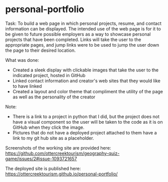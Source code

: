 # personal-portfolio


Task:
To build a web page in which personal projects, resume, and contact information can be displayed. The intended use of the web page is for it to be given to future possible employers as a way to showcase personal projects that have been completed. Links will take the user to the appropriate pages, and jump links were to be used to jump the user down the page to their desired location.

What was done:
- Created a sleek display with clickable images that take the user to the indicated project, hosted in GitHub
- Linked contact information and creator's web sites that they would like to have linked
- Created a layout and color theme that compliment the utility of the page as well as the personality of the creator

Note:
- There is a link to a project in python that I did, but the project does not have a visual component so the user will be taken to the code as it is on GitHub when they click the image.
- Pictures that do not have a deployed project attached to them have a link to my git hub site as a placeholder.

Screenshots of the working site are provided here: https://github.com/ottercreektourism/geography-quiz-game/issues/2#issue-1093721657

The deployed site is published here:
https://ottercreektourism.github.io/personal-portfolio/